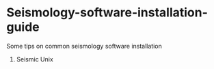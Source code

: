# Seismology-software-installation-guide
Some tips on common seismology software installation

1. Seismic Unix

